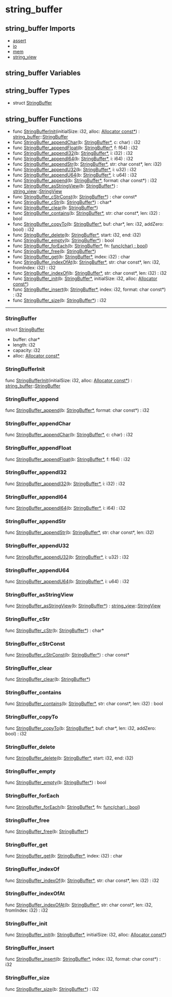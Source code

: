 # string\_buffer

## string\_buffer Imports

* [assert](assert\.md)
* [io](io\.md)
* [mem](mem\.md)
* [string\_view](string\_view\.md)


## string\_buffer Variables



## string\_buffer Types

* struct [StringBuffer](#StringBuffer)


## string\_buffer Functions

* func [StringBufferInit](#StringBufferInit)(initialSize: i32, alloc: [Allocator const\*](#Allocator)) : [string\_buffer](#string\_buffer)::[StringBuffer](#StringBuffer)
* func [StringBuffer\_appendChar](#StringBuffer\_appendChar)(b: [StringBuffer\*](#StringBuffer), c: char) : i32
* func [StringBuffer\_appendFloat](#StringBuffer\_appendFloat)(b: [StringBuffer\*](#StringBuffer), f: f64) : i32
* func [StringBuffer\_appendI32](#StringBuffer\_appendI32)(b: [StringBuffer\*](#StringBuffer), i: i32) : i32
* func [StringBuffer\_appendI64](#StringBuffer\_appendI64)(b: [StringBuffer\*](#StringBuffer), i: i64) : i32
* func [StringBuffer\_appendStr](#StringBuffer\_appendStr)(b: [StringBuffer\*](#StringBuffer), str: char const*, len: i32)
* func [StringBuffer\_appendU32](#StringBuffer\_appendU32)(b: [StringBuffer\*](#StringBuffer), i: u32) : i32
* func [StringBuffer\_appendU64](#StringBuffer\_appendU64)(b: [StringBuffer\*](#StringBuffer), i: u64) : i32
* func [StringBuffer\_append](#StringBuffer\_append)(b: [StringBuffer\*](#StringBuffer), format: char const*) : i32
* func [StringBuffer\_asStringView](#StringBuffer\_asStringView)(b: [StringBuffer\*](#StringBuffer)) : [string\_view](string\_view)::[StringView](StringView)
* func [StringBuffer\_cStrConst](#StringBuffer\_cStrConst)(b: [StringBuffer\*](#StringBuffer)) : char const*
* func [StringBuffer\_cStr](#StringBuffer\_cStr)(b: [StringBuffer\*](#StringBuffer)) : char*
* func [StringBuffer\_clear](#StringBuffer\_clear)(b: [StringBuffer\*](#StringBuffer))
* func [StringBuffer\_contains](#StringBuffer\_contains)(b: [StringBuffer\*](#StringBuffer), str: char const*, len: i32) : bool
* func [StringBuffer\_copyTo](#StringBuffer\_copyTo)(b: [StringBuffer\*](#StringBuffer), buf: char*, len: i32, addZero: bool) : i32
* func [StringBuffer\_delete](#StringBuffer\_delete)(b: [StringBuffer\*](#StringBuffer), start: i32, end: i32)
* func [StringBuffer\_empty](#StringBuffer\_empty)(b: [StringBuffer\*](#StringBuffer)) : bool
* func [StringBuffer\_forEach](#StringBuffer\_forEach)(b: [StringBuffer\*](#StringBuffer), fn: [func\(char\) : bool](#\_))
* func [StringBuffer\_free](#StringBuffer\_free)(b: [StringBuffer\*](#StringBuffer))
* func [StringBuffer\_get](#StringBuffer\_get)(b: [StringBuffer\*](#StringBuffer), index: i32) : char
* func [StringBuffer\_indexOfAt](#StringBuffer\_indexOfAt)(b: [StringBuffer\*](#StringBuffer), str: char const*, len: i32, fromIndex: i32) : i32
* func [StringBuffer\_indexOf](#StringBuffer\_indexOf)(b: [StringBuffer\*](#StringBuffer), str: char const*, len: i32) : i32
* func [StringBuffer\_init](#StringBuffer\_init)(b: [StringBuffer\*](#StringBuffer), initialSize: i32, alloc: [Allocator const\*](#Allocator))
* func [StringBuffer\_insert](#StringBuffer\_insert)(b: [StringBuffer\*](#StringBuffer), index: i32, format: char const*) : i32
* func [StringBuffer\_size](#StringBuffer\_size)(b: [StringBuffer\*](#StringBuffer)) : i32



***
### StringBuffer


struct [StringBuffer](#StringBuffer)

* buffer: char*
* length: i32
* capacity: i32
* alloc: [Allocator const\*](#Allocator)



### StringBufferInit


func [StringBufferInit](#StringBufferInit)(initialSize: i32, alloc: [Allocator const\*](#Allocator)) : [string\_buffer](#string\_buffer)::[StringBuffer](#StringBuffer)


### StringBuffer\_append


func [StringBuffer\_append](#StringBuffer\_append)(b: [StringBuffer\*](#StringBuffer), format: char const*) : i32


### StringBuffer\_appendChar


func [StringBuffer\_appendChar](#StringBuffer\_appendChar)(b: [StringBuffer\*](#StringBuffer), c: char) : i32


### StringBuffer\_appendFloat


func [StringBuffer\_appendFloat](#StringBuffer\_appendFloat)(b: [StringBuffer\*](#StringBuffer), f: f64) : i32


### StringBuffer\_appendI32


func [StringBuffer\_appendI32](#StringBuffer\_appendI32)(b: [StringBuffer\*](#StringBuffer), i: i32) : i32


### StringBuffer\_appendI64


func [StringBuffer\_appendI64](#StringBuffer\_appendI64)(b: [StringBuffer\*](#StringBuffer), i: i64) : i32


### StringBuffer\_appendStr


func [StringBuffer\_appendStr](#StringBuffer\_appendStr)(b: [StringBuffer\*](#StringBuffer), str: char const*, len: i32)


### StringBuffer\_appendU32


func [StringBuffer\_appendU32](#StringBuffer\_appendU32)(b: [StringBuffer\*](#StringBuffer), i: u32) : i32


### StringBuffer\_appendU64


func [StringBuffer\_appendU64](#StringBuffer\_appendU64)(b: [StringBuffer\*](#StringBuffer), i: u64) : i32


### StringBuffer\_asStringView


func [StringBuffer\_asStringView](#StringBuffer\_asStringView)(b: [StringBuffer\*](#StringBuffer)) : [string\_view](string\_view)::[StringView](StringView)


### StringBuffer\_cStr


func [StringBuffer\_cStr](#StringBuffer\_cStr)(b: [StringBuffer\*](#StringBuffer)) : char*


### StringBuffer\_cStrConst


func [StringBuffer\_cStrConst](#StringBuffer\_cStrConst)(b: [StringBuffer\*](#StringBuffer)) : char const*


### StringBuffer\_clear


func [StringBuffer\_clear](#StringBuffer\_clear)(b: [StringBuffer\*](#StringBuffer))


### StringBuffer\_contains


func [StringBuffer\_contains](#StringBuffer\_contains)(b: [StringBuffer\*](#StringBuffer), str: char const*, len: i32) : bool


### StringBuffer\_copyTo


func [StringBuffer\_copyTo](#StringBuffer\_copyTo)(b: [StringBuffer\*](#StringBuffer), buf: char*, len: i32, addZero: bool) : i32


### StringBuffer\_delete


func [StringBuffer\_delete](#StringBuffer\_delete)(b: [StringBuffer\*](#StringBuffer), start: i32, end: i32)


### StringBuffer\_empty


func [StringBuffer\_empty](#StringBuffer\_empty)(b: [StringBuffer\*](#StringBuffer)) : bool


### StringBuffer\_forEach


func [StringBuffer\_forEach](#StringBuffer\_forEach)(b: [StringBuffer\*](#StringBuffer), fn: [func\(char\) : bool](#\_))


### StringBuffer\_free


func [StringBuffer\_free](#StringBuffer\_free)(b: [StringBuffer\*](#StringBuffer))


### StringBuffer\_get


func [StringBuffer\_get](#StringBuffer\_get)(b: [StringBuffer\*](#StringBuffer), index: i32) : char


### StringBuffer\_indexOf


func [StringBuffer\_indexOf](#StringBuffer\_indexOf)(b: [StringBuffer\*](#StringBuffer), str: char const*, len: i32) : i32


### StringBuffer\_indexOfAt


func [StringBuffer\_indexOfAt](#StringBuffer\_indexOfAt)(b: [StringBuffer\*](#StringBuffer), str: char const*, len: i32, fromIndex: i32) : i32


### StringBuffer\_init


func [StringBuffer\_init](#StringBuffer\_init)(b: [StringBuffer\*](#StringBuffer), initialSize: i32, alloc: [Allocator const\*](#Allocator))


### StringBuffer\_insert


func [StringBuffer\_insert](#StringBuffer\_insert)(b: [StringBuffer\*](#StringBuffer), index: i32, format: char const*) : i32


### StringBuffer\_size


func [StringBuffer\_size](#StringBuffer\_size)(b: [StringBuffer\*](#StringBuffer)) : i32


